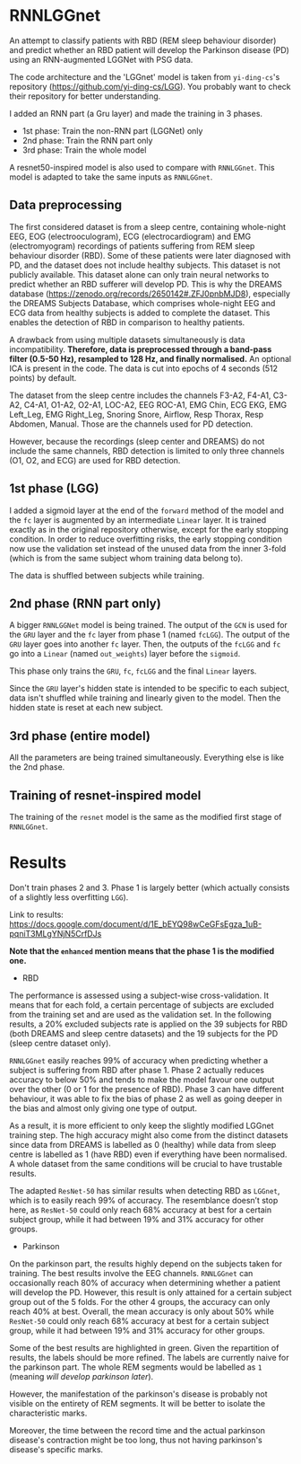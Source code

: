 # RNNLGGnet

An attempt to classify patients with RBD (REM sleep behaviour disorder) and predict whether an RBD patient will develop
the Parkinson disease (PD) using an RNN-augmented LGGNet with PSG data.

The code architecture and the 'LGGnet' model is taken from `yi-ding-cs`'s repository (https://github.com/yi-ding-cs/LGG).
You probably want to check their repository for better understanding.

I added an RNN part (a Gru layer) and made the training in 3 phases.

- 1st phase: Train the non-RNN part (LGGNet) only
- 2nd phase: Train the RNN part only
- 3rd phase: Train the whole model

A resnet50-inspired model is also used to compare with `RNNLGGnet`. This model is adapted to take the same inputs as
`RNNLGGnet`.

## Data preprocessing

The first considered dataset is from a sleep centre, containing whole-night EEG, EOG (electrooculogram),
ECG (electrocardiogram) and EMG (electromyogram) recordings of patients suffering from REM sleep
behaviour disorder (RBD). Some of these patients were later diagnosed with PD, and the dataset does not
include healthy subjects. This dataset is not publicly available. This dataset alone can only train neural networks to predict whether an RBD
sufferer will develop PD. This is why the DREAMS database (https://zenodo.org/records/2650142#.ZFJ0pnbMJD8), especially the DREAMS Subjects
Database, which comprises whole-night EEG and ECG data from healthy subjects is added to complete
the dataset. This enables the detection of RBD in comparison to healthy patients.

A drawback from using multiple datasets simultaneously is data incompatibility. **Therefore, data is
preprocessed through a band-pass filter (0.5-50 Hz), resampled to 128 Hz, and finally normalised.** An optional ICA is
present in the code. The data is cut into epochs of 4 seconds (512 points) by default.

The dataset from the sleep centre includes the channels F3-A2, F4-A1, C3-A2, C4-A1, O1-A2, O2-A1, LOC-A2, EEG ROC-A1,
EMG Chin, ECG EKG, EMG Left_Leg, EMG Right_Leg, Snoring Snore, Airflow, Resp Thorax, Resp Abdomen, Manual. Those are the
channels used for PD detection.

However, because the recordings (sleep center and DREAMS) do not include the same channels, RBD detection is limited to
only three channels (O1, O2, and ECG) are used for RBD detection.


## 1st phase (LGG)

I added a sigmoid layer at the end of the `forward` method of the model and the `fc` layer is augmented by an
intermediate `Linear` layer.
It is trained exactly as in the original repository otherwise, except for the early stopping condition. In order to
reduce overfitting risks, the early stopping condition now use the validation set instead of the unused data from the
inner 3-fold (which is from the same subject whom training data belong to).

The data is shuffled between subjects while training.

## 2nd phase (RNN part only)

A bigger `RNNLGGNet` model is being trained.
The output of the `GCN` is used for the `GRU` layer and the `fc` layer from phase 1 (named `fcLGG`).
The output of the `GRU` layer goes into another `fc` layer.
Then, the outputs of the `fcLGG` and `fc` go into a `Linear` (named `out_weights`) layer before the `sigmoid`.

This phase only trains the `GRU`, `fc`, `fcLGG` and the final `Linear` layers.

Since the `GRU` layer's hidden state is intended to be specific to each subject, data isn't shuffled while training and
linearly given to the model.
Then the hidden state is reset at each new subject.

## 3rd phase (entire model)

All the parameters are being trained simultaneously. Everything else is like the 2nd phase.

## Training of resnet-inspired model

The training of the `resnet` model is the same as the modified first stage of `RNNLGGnet`.

# Results

Don't train phases 2 and 3. Phase 1 is largely better (which actually consists of a slightly less overfitting `LGG`).

Link to results: https://docs.google.com/document/d/1E_bEYQ98wCeGFsEgza_1uB-pqniT3MLgYNjN5CrfDJs

**Note that the `enhanced` mention means that the phase 1 is the modified one.**

- RBD

The performance is assessed using a subject-wise cross-validation. It means that for each fold, a certain
percentage of subjects are excluded from the training set and are used as the validation set. In the
following results, a 20% excluded subjects rate is applied on the 39 subjects for RBD (both DREAMS
and sleep centre datasets) and the 19 subjects for the PD (sleep centre dataset only).

`RNNLGGnet` easily reaches 99% of accuracy when predicting whether a subject is suffering from RBD after
phase 1. Phase 2 actually reduces accuracy to below 50% and tends to make the model favour one output
over the other (0 or 1 for the presence of RBD). Phase 3 can have different behaviour, it was able to fix
the bias of phase 2 as well as going deeper in the bias and almost only giving one type of output.

As a result, it is more efficient to only keep the slightly modified LGGnet training step. The high
accuracy might also come from the distinct datasets since data from DREAMS is labelled as 0 (healthy)
while data from sleep centre is labelled as 1 (have RBD) even if everything have been normalised. A
whole dataset from the same conditions will be crucial to have trustable results.

The adapted `ResNet-50` has similar results when detecting RBD as `LGGnet`, which is to easily reach 99%
of accuracy. The resemblance doesn’t stop here, as `ResNet-50` could only reach 68% accuracy at best for
a certain subject group, while it had between 19% and 31% accuracy for other groups.

- Parkinson

On the parkinson part, the results highly depend on the subjects taken for training. The best results involve the EEG
channels.
`RNNLGGnet` can occasionally reach 80% of accuracy when determining whether a
patient will develop the PD. However, this result is only attained for a certain subject group out of the 5
folds. For the other 4 groups, the accuracy can only reach 40% at best. Overall, the mean accuracy is only
about 50% while `ResNet-50` could only reach 68% accuracy at best for
a certain subject group, while it had between 19% and 31% accuracy for other groups.

Some of the best results are highlighted in green.
Given the repartition of results, the labels should be more refined. The labels are currently naive for the parkinson
part. The whole REM segments would be labelled as `1` (meaning *will develop parkinson later*).

However, the manifestation of the parkinson's disease is probably not visible on the entirety of REM segments. It will
be better to isolate the characteristic marks.

Moreover, the time between the record time and the actual parkinson disease's contraction might be too long, thus not
having parkinson's disease's specific marks.
